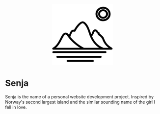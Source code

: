 <p align="center">
    <img alt="logo" width="200" height="200" src="assets/senja.svg">
</p>

# Senja

Senja is the name of a personal website development project. Inspired by Norway's second largest island and the similar sounding name of the girl I fell in love.